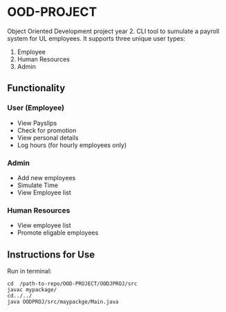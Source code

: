 # OOD-PROJECT
Object Oriented Development project year 2.
CLI tool to sumulate a payroll system for UL employees. It supports three unique user types:
1. Employee
2. Human Resources
3. Admin
## Functionality
### User (Employee)
- View Payslips
- Check for promotion
- View personal details
- Log hours (for hourly employees only)
### Admin
- Add new employees
- Simulate Time
- View Employee list
### Human Resources
- View employee list
- Promote eligable employees
## Instructions for Use
Run in terminal:
```
cd  /path-to-repo/OOD-PROJECT/OODJPROJ/src
javac mypackage/
cd../../
java OODPROJ/src/maypackge/Main.java
```
